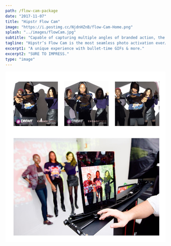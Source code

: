 ```yaml
---
path: /flow-cam-package
date: "2017-11-07"
title: "Hipstr Flow Cam"
image: "https://i.postimg.cc/NjdnHZnB/flow-Cam-Home.png"
splash: "../images/flowCam.jpg"
subtitle: "Capable of capturing multiple angles of branded action, the Flow Cam's smooth GIF output is sure to leave a lasting impression. Paired with instant social sharing, everyone will know about the amazing content they're creating."
tagline: "Hipstr’s Flow Cam is the most seamless photo activation ever… We guarantee a good time, every time."
excerpt1: "A unique experience with bullet-time GIFs & more."
excerpt2: "SURE TO IMPRESS."
type: "image"
---
```


<img src="../images/flow.jpg">
